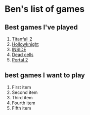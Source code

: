 # Ben's list of games
## Best games I've played

1. [Titanfall 2](https://www.ea.com/games/titanfall/titanfall-2)
2. [Hollowknight](https://www.hollowknight.com/)
3. [INSIDE](https://playdead.com/games/inside/)
4. [Dead cells](https://dead-cells.com/)
5. [Portal 2](https://www.thinkwithportals.com/)

 ## best games I want to play 
<ol>
  <li>First item</li>
  <li>Second item</li>
  <li>Third item</li>
  <li>Fourth item</li>
  <li>Fifth item</li>
</ol>
